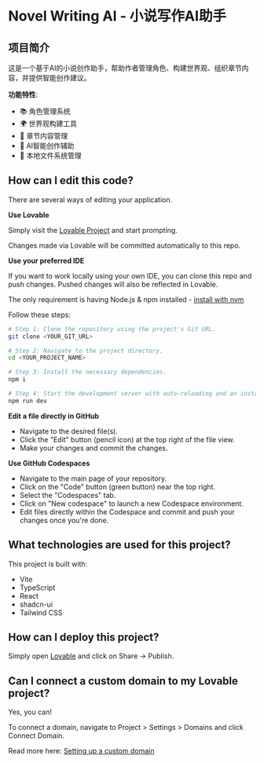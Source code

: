 # Novel Writing AI - 小说写作AI助手

## 项目简介

这是一个基于AI的小说创作助手，帮助作者管理角色、构建世界观、组织章节内容，并提供智能创作建议。

**功能特性**:
- 📚 角色管理系统
- 🌍 世界观构建工具  
- 📖 章节内容管理
- 🤖 AI智能创作辅助
- 💾 本地文件系统管理

## How can I edit this code?

There are several ways of editing your application.

**Use Lovable**

Simply visit the [Lovable Project](https://lovable.dev/projects/751f9e75-6100-4313-afa3-766b6caa7409) and start prompting.

Changes made via Lovable will be committed automatically to this repo.

**Use your preferred IDE**

If you want to work locally using your own IDE, you can clone this repo and push changes. Pushed changes will also be reflected in Lovable.

The only requirement is having Node.js & npm installed - [install with nvm](https://github.com/nvm-sh/nvm#installing-and-updating)

Follow these steps:

```sh
# Step 1: Clone the repository using the project's Git URL.
git clone <YOUR_GIT_URL>

# Step 2: Navigate to the project directory.
cd <YOUR_PROJECT_NAME>

# Step 3: Install the necessary dependencies.
npm i

# Step 4: Start the development server with auto-reloading and an instant preview.
npm run dev
```

**Edit a file directly in GitHub**

- Navigate to the desired file(s).
- Click the "Edit" button (pencil icon) at the top right of the file view.
- Make your changes and commit the changes.

**Use GitHub Codespaces**

- Navigate to the main page of your repository.
- Click on the "Code" button (green button) near the top right.
- Select the "Codespaces" tab.
- Click on "New codespace" to launch a new Codespace environment.
- Edit files directly within the Codespace and commit and push your changes once you're done.

## What technologies are used for this project?

This project is built with:

- Vite
- TypeScript
- React
- shadcn-ui
- Tailwind CSS

## How can I deploy this project?

Simply open [Lovable](https://lovable.dev/projects/751f9e75-6100-4313-afa3-766b6caa7409) and click on Share -> Publish.

## Can I connect a custom domain to my Lovable project?

Yes, you can!

To connect a domain, navigate to Project > Settings > Domains and click Connect Domain.

Read more here: [Setting up a custom domain](https://docs.lovable.dev/features/custom-domain#custom-domain)

